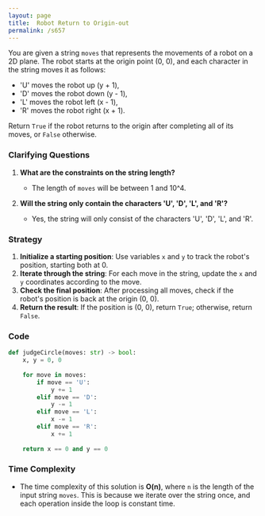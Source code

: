 ```yaml
---
layout: page
title:  Robot Return to Origin-out
permalink: /s657
---
```


You are given a string `moves` that represents the movements of a robot on a 2D plane. The robot starts at the origin point (0, 0), and each character in the string moves it as follows:
- 'U' moves the robot up (y + 1),
- 'D' moves the robot down (y - 1),
- 'L' moves the robot left (x - 1),
- 'R' moves the robot right (x + 1).

Return `True` if the robot returns to the origin after completing all of its moves, or `False` otherwise.

### Clarifying Questions

1. **What are the constraints on the string length?**
   - The length of `moves` will be between 1 and 10^4.

2. **Will the string only contain the characters 'U', 'D', 'L', and 'R'?**
   - Yes, the string will only consist of the characters 'U', 'D', 'L', and 'R'.

### Strategy

1. **Initialize a starting position**: Use variables `x` and `y` to track the robot's position, starting both at 0.
2. **Iterate through the string**: For each move in the string, update the `x` and `y` coordinates according to the move.
3. **Check the final position**: After processing all moves, check if the robot's position is back at the origin (0, 0).
4. **Return the result**: If the position is (0, 0), return `True`; otherwise, return `False`.

### Code

```python
def judgeCircle(moves: str) -> bool:
    x, y = 0, 0
    
    for move in moves:
        if move == 'U':
            y += 1
        elif move == 'D':
            y -= 1
        elif move == 'L':
            x -= 1
        elif move == 'R':
            x += 1
    
    return x == 0 and y == 0
```

### Time Complexity

- The time complexity of this solution is **O(n)**, where `n` is the length of the input string `moves`. This is because we iterate over the string once, and each operation inside the loop is constant time.
